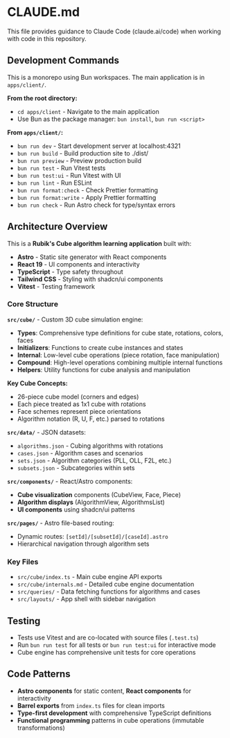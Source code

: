 # CLAUDE.md

This file provides guidance to Claude Code (claude.ai/code) when working with code in this repository.

## Development Commands

This is a monorepo using Bun workspaces. The main application is in `apps/client/`.

**From the root directory:**
- `cd apps/client` - Navigate to the main application
- Use Bun as the package manager: `bun install`, `bun run <script>`

**From `apps/client/`:**
- `bun run dev` - Start development server at localhost:4321
- `bun run build` - Build production site to ./dist/
- `bun run preview` - Preview production build
- `bun run test` - Run Vitest tests
- `bun run test:ui` - Run Vitest with UI
- `bun run lint` - Run ESLint
- `bun run format:check` - Check Prettier formatting
- `bun run format:write` - Apply Prettier formatting
- `bun run check` - Run Astro check for type/syntax errors

## Architecture Overview

This is a **Rubik's Cube algorithm learning application** built with:
- **Astro** - Static site generator with React components
- **React 19** - UI components and interactivity
- **TypeScript** - Type safety throughout
- **Tailwind CSS** - Styling with shadcn/ui components
- **Vitest** - Testing framework

### Core Structure

**`src/cube/`** - Custom 3D cube simulation engine:
- **Types**: Comprehensive type definitions for cube state, rotations, colors, faces
- **Initializers**: Functions to create cube instances and states
- **Internal**: Low-level cube operations (piece rotation, face manipulation)
- **Compound**: High-level operations combining multiple internal functions
- **Helpers**: Utility functions for cube analysis and manipulation

**Key Cube Concepts:**
- 26-piece cube model (corners and edges)
- Each piece treated as 1x1 cube with rotations
- Face schemes represent piece orientations
- Algorithm notation (R, U, F, etc.) parsed to rotations

**`src/data/`** - JSON datasets:
- `algorithms.json` - Cubing algorithms with rotations
- `cases.json` - Algorithm cases and scenarios  
- `sets.json` - Algorithm categories (PLL, OLL, F2L, etc.)
- `subsets.json` - Subcategories within sets

**`src/components/`** - React/Astro components:
- **Cube visualization** components (CubeView, Face, Piece)
- **Algorithm displays** (AlgorithmView, AlgorithmsList)
- **UI components** using shadcn/ui patterns

**`src/pages/`** - Astro file-based routing:
- Dynamic routes: `[setId]/[subsetId]/[caseId].astro`
- Hierarchical navigation through algorithm sets

### Key Files

- `src/cube/index.ts` - Main cube engine API exports
- `src/cube/internals.md` - Detailed cube engine documentation
- `src/queries/` - Data fetching functions for algorithms and cases
- `src/layouts/` - App shell with sidebar navigation

## Testing

- Tests use Vitest and are co-located with source files (`.test.ts`)
- Run `bun run test` for all tests or `bun run test:ui` for interactive mode
- Cube engine has comprehensive unit tests for core operations

## Code Patterns

- **Astro components** for static content, **React components** for interactivity
- **Barrel exports** from `index.ts` files for clean imports
- **Type-first development** with comprehensive TypeScript definitions
- **Functional programming** patterns in cube operations (immutable transformations)
